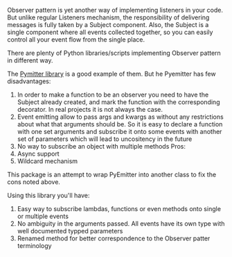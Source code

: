 Observer pattern is yet another way of implementing listeners in your code. But unlike regular Listeners mechanism, the responsibility of delivering messages is fully taken by a Subject component. 
Also, the Subject is a single component where all events collected together, so you can easily control all your event flow from the single place.

There are plenty of Python libraries/scripts implementing Observer pattern in different way. 

The <a href="https://pypi.org/project/pymitter/">Pymitter library</a> is a good example of them.
But he Pyemitter has few disadvantages:
1. In order to make a function to be an observer you need to have the Subject already created, and mark the function with the corresponding decorator. In real projects it is not always the case.
2. Event emitting allow to pass args and kwargs as without any restrictions about what that arguments should be. So it is easy to declare a function with one set arguments and subscribe it onto some events with another set of parameters which will lead to uncositency in the future
3. No way to subscribe an object with multiple methods
Pros:
1. Async support
2. Wildcard mechanism

This package is an attempt to wrap PyEmitter into another class to fix the cons noted above.

Using this library you'll have:
1. Easy way to subscribe lambdas, functions or even methods onto single or multiple events
2. No ambiguity in the arguments passed. All events have its own type with well documented typped parameters
3. Renamed method for better correspondence to the Observer patter terminology
